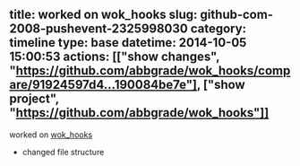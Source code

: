 title: worked on wok_hooks
slug: github-com-2008-pushevent-2325998030
category: timeline
type: base
datetime: 2014-10-05 15:00:53
actions: [["show changes", "https://github.com/abbgrade/wok_hooks/compare/91924597d4...190084be7e"], ["show project", "https://github.com/abbgrade/wok_hooks"]]
---
worked on [wok_hooks](https://github.com/abbgrade/wok_hooks)

 - changed file structure
